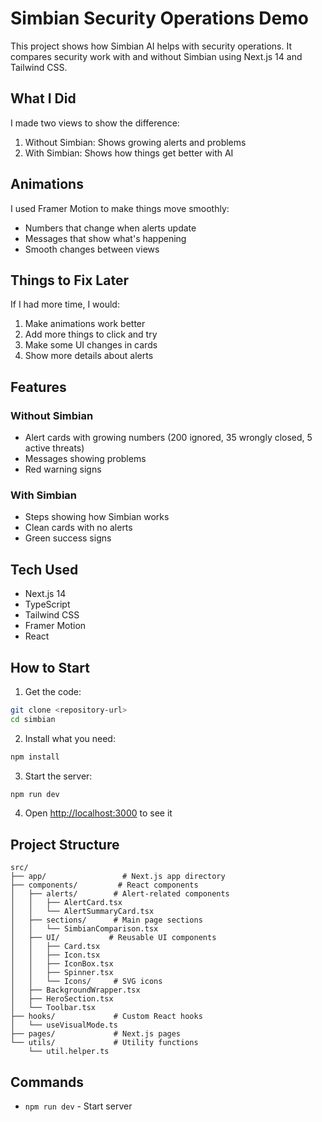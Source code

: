 # Simbian Security Operations Demo

This project shows how Simbian AI helps with security operations. It compares security work with and without Simbian using Next.js 14 and Tailwind CSS.

## What I Did

I made two views to show the difference:

1. Without Simbian: Shows growing alerts and problems
2. With Simbian: Shows how things get better with AI

## Animations

I used Framer Motion to make things move smoothly:

- Numbers that change when alerts update
- Messages that show what's happening
- Smooth changes between views

## Things to Fix Later

If I had more time, I would:

1. Make animations work better
2. Add more things to click and try
3. Make some UI changes in cards
4. Show more details about alerts

## Features

### Without Simbian

- Alert cards with growing numbers (200 ignored, 35 wrongly closed, 5 active threats)
- Messages showing problems
- Red warning signs

### With Simbian

- Steps showing how Simbian works
- Clean cards with no alerts
- Green success signs

## Tech Used

- Next.js 14
- TypeScript
- Tailwind CSS
- Framer Motion
- React

## How to Start

1. Get the code:

```bash
git clone <repository-url>
cd simbian
```

2. Install what you need:

```bash
npm install
```

3. Start the server:

```bash
npm run dev
```

4. Open [http://localhost:3000](http://localhost:3000) to see it

## Project Structure

```
src/
├── app/                 # Next.js app directory
├── components/         # React components
│   ├── alerts/        # Alert-related components
│   │   ├── AlertCard.tsx
│   │   └── AlertSummaryCard.tsx
│   ├── sections/      # Main page sections
│   │   └── SimbianComparison.tsx
│   ├── UI/           # Reusable UI components
│   │   ├── Card.tsx
│   │   ├── Icon.tsx
│   │   ├── IconBox.tsx
│   │   ├── Spinner.tsx
│   │   └── Icons/     # SVG icons
│   ├── BackgroundWrapper.tsx
│   ├── HeroSection.tsx
│   └── Toolbar.tsx
├── hooks/             # Custom React hooks
│   └── useVisualMode.ts
├── pages/             # Next.js pages
└── utils/             # Utility functions
    └── util.helper.ts
```

## Commands

- `npm run dev` - Start server

